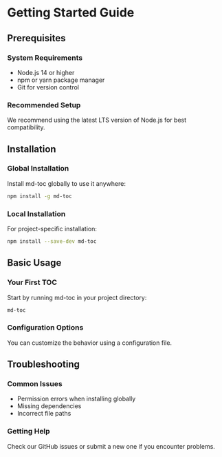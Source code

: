 # Getting Started Guide

## Prerequisites

### System Requirements
- Node.js 14 or higher
- npm or yarn package manager
- Git for version control

### Recommended Setup
We recommend using the latest LTS version of Node.js for best compatibility.

## Installation

### Global Installation
Install md-toc globally to use it anywhere:

```bash
npm install -g md-toc
```

### Local Installation
For project-specific installation:

```bash
npm install --save-dev md-toc
```

## Basic Usage

### Your First TOC
Start by running md-toc in your project directory:

```bash
md-toc
```

### Configuration Options
You can customize the behavior using a configuration file.

## Troubleshooting

### Common Issues
- Permission errors when installing globally
- Missing dependencies
- Incorrect file paths

### Getting Help
Check our GitHub issues or submit a new one if you encounter problems.